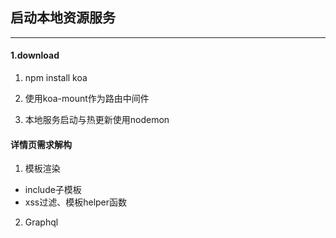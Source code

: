 ## 启动本地资源服务

---

#### 1.download

1. npm install koa

2. 使用koa-mount作为路由中间件

3. 本地服务启动与热更新使用nodemon


#### 详情页需求解构

1. 模板渲染
  - include子模板
  - xss过滤、模板helper函数

2. Graphql



